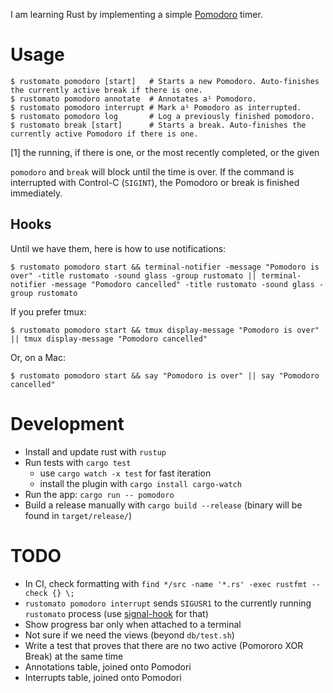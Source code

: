 I am learning Rust by implementing a simple [Pomodoro](https://en.wikipedia.org/wiki/Pomodoro_Technique) timer.

# Usage

```command
$ rustomato pomodoro [start]   # Starts a new Pomodoro. Auto-finishes the currently active break if there is one.
$ rustomato pomodoro annotate  # Annotates a¹ Pomodoro.
$ rustomato pomodoro interrupt # Mark a¹ Pomodoro as interrupted.
$ rustomato pomodoro log       # Log a previously finished pomodoro.
$ rustomato break [start]      # Starts a break. Auto-finishes the currently active Pomodoro if there is one.
```
[1] the running, if there is one, or the most recently completed, or the given

`pomodoro` and `break` will block until the time is over. If the command is interrupted with Control-C (`SIGINT`), the Pomodoro or break is finished immediately.

## Hooks

Until we have them, here is how to use notifications:

```command
$ rustomato pomodoro start && terminal-notifier -message "Pomodoro is over" -title rustomato -sound glass -group rustomato || terminal-notifier -message "Pomodoro cancelled" -title rustomato -sound glass -group rustomato
```

If you prefer tmux:

```command
$ rustomato pomodoro start && tmux display-message "Pomodoro is over" || tmux display-message "Pomodoro cancelled"
```

Or, on a Mac:

```command
$ rustomato pomodoro start && say "Pomodoro is over" || say "Pomodoro cancelled"
```

# Development

* Install and update rust with `rustup`
* Run tests with `cargo test`
  - use `cargo watch -x test` for fast iteration
  - install the plugin with `cargo install cargo-watch`
* Run the app: `cargo run -- pomodoro`
* Build a release manually with `cargo build --release` (binary will be found in `target/release/`)

# TODO

* In CI, check formatting with `find */src -name '*.rs' -exec rustfmt --check {} \;`
* `rustomato pomodoro interrupt` sends `SIGUSR1` to the currently running `rustomato` process (use [signal-hook](https://crates.io/crates/signal-hook) for that)
* Show progress bar only when attached to a terminal
* Not sure if we need the views (beyond `db/test.sh`)
* Write a test that proves that there are no two active (Pomororo XOR Break) at the same time
* Annotations table, joined onto Pomodori
* Interrupts table, joined onto Pomodori

